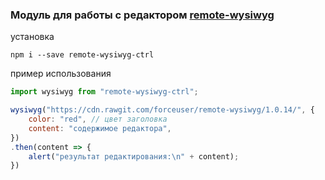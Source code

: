 ### Модуль для работы с редактором [remote-wysiwyg](https://github.com/forceuser/remote-wysiwyg)


установка

```shell
npm i --save remote-wysiwyg-ctrl
```

пример использования

```js
import wysiwyg from "remote-wysiwyg-ctrl";

wysiwyg("https://cdn.rawgit.com/forceuser/remote-wysiwyg/1.0.14/", {
	color: "red", // цвет заголовка
	content: "содержимое редактора",
})
.then(content => {
	alert("результат редактирования:\n" + content);
})
```
